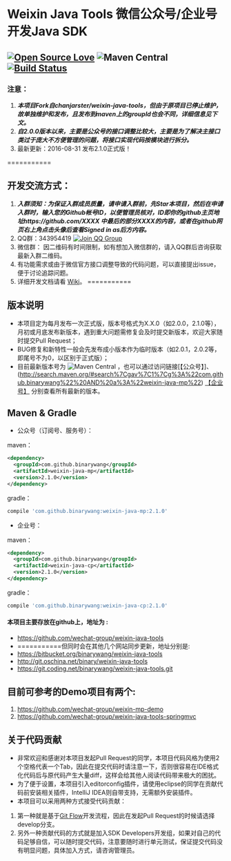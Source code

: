 # Weixin Java Tools 微信公众号/企业号开发Java SDK
## [![Open Source Love](https://badges.frapsoft.com/os/v1/open-source.svg?v=103)](https://github.com/ellerbrock/open-source-badge/)     ![Maven Central](https://img.shields.io/maven-central/v/com.github.binarywang/weixin-java-parent.svg)  [![Build Status](https://travis-ci.org/wechat-group/weixin-java-tools.svg?branch=develop)](https://travis-ci.org/wechat-group/weixin-java-tools)


### 注意：
1. ***本项目Fork自chanjarster/weixin-java-tools，但由于原项目已停止维护，故单独维护和发布，且发布到maven上的groupId也会不同，详细信息见下文。***
1. ***自2.0.0版本以来，主要是公众号的接口调整比较大，主要是为了解决主接口类过于庞大不方便管理的问题，将接口实现代码按模块进行拆分。***
1. 最新更新：2016-08-31 发布2.1.0正式版！

===========

## 开发交流方式：
1. ***入群须知：为保证入群成员质量，请申请入群前，先Star本项目，然后在申请入群时，输入您的Github帐号ID，以便管理员核对，ID即你的github主页地址https://github.com/XXXX 中最后的部分XXXX的内容，或者在github网页右上角点击头像后查看Signed in as后方内容。***
1. QQ群：343954419 [![Join QQ Group](http://pub.idqqimg.com/wpa/images/group.png)](http://shang.qq.com/wpa/qunwpa?idkey=078f7a153d243853e24cf2b542e7a6ccbf2a592bc138080f84d11297f736ec46)
1. 微信群： 因二维码有时间限制，如有想加入微信群的，请入QQ群后咨询获取最新入群二维码。
1. 有功能需求或由于微信官方接口调整导致的代码问题，可以直接提出issue，便于讨论追踪问题。
1. 详细开发文档请看 [Wiki](https://github.com/wechat-group/weixin-java-tools/wiki)。
===========

## 版本说明
* 本项目定为每月发布一次正式版，版本号格式为X.X.0（如2.0.0，2.1.0等），月初或月底发布新版本，遇到重大问题需修复会及时提交新版本，欢迎大家随时提交Pull Request；
* BUG修复和新特性一般会先发布成小版本作为临时版本（如2.0.1，2.0.2等，即尾号不为0，以区别于正式版）；
* 目前最新版本号为 ![Maven Central](https://img.shields.io/maven-central/v/com.github.binarywang/weixin-java-parent.svg) ，也可以通过访问链接[【公众号】]、(http://search.maven.org/#search%7Cgav%7C1%7Cg%3A%22com.github.binarywang%22%20AND%20a%3A%22weixin-java-mp%22) [【企业号】](http://search.maven.org/#search%7Cgav%7C1%7Cg%3A%22com.github.binarywang%22%20AND%20a%3A%22weixin-java-cp%22)
分别查看所有最新的版本。 

## Maven & Gradle

* 公众号（订阅号、服务号）：

maven：
```xml
<dependency>
  <groupId>com.github.binarywang</groupId>
  <artifactId>weixin-java-mp</artifactId>
  <version>2.1.0</version>
</dependency>
```
gradle：
```groovy
compile 'com.github.binarywang:weixin-java-mp:2.1.0'
```

* 企业号：

maven：
```xml
<dependency>
  <groupId>com.github.binarywang</groupId>
  <artifactId>weixin-java-cp</artifactId>
  <version>2.1.0</version>
</dependency>
```
gradle：
```groovy
compile 'com.github.binarywang:weixin-java-cp:2.1.0'
```

#### 本项目主要存放在github上，地址为 :
* https://github.com/wechat-group/weixin-java-tools
* ===========但同时会在其他几个网站同步更新，地址分别是:
* https://bitbucket.org/binarywang/weixin-java-tools
* http://git.oschina.net/binary/weixin-java-tools
* https://git.coding.net/binarywang/weixin-java-tools.git


## 目前可参考的Demo项目有两个:
1. https://github.com/wechat-group/weixin-mp-demo
1. https://github.com/wechat-group/weixin-java-tools-springmvc

## 关于代码贡献
* 非常欢迎和感谢对本项目发起Pull Request的同学，本项目代码风格为使用2个空格代表一个Tab，因此在提交代码时请注意一下，否则很容易在IDE格式化代码后与原代码产生大量diff，这样会给其他人阅读代码带来极大的困扰。
* 为了便于设置，本项目引入editorconfig插件，请使用eclipse的同学在贡献代码前安装相关插件，IntelliJ IDEA则自带支持，无需额外安装插件。
* 本项目可以采用两种方式接受代码贡献：

1. 第一种就是基于[Git Flow](https://www.atlassian.com/git/tutorials/comparing-workflows/gitflow-workflow)开发流程，因此在发起Pull Request的时候请选择develop分支。
1. 另外一种贡献代码的方式就是加入SDK Developers开发组，如果对自己的代码足够自信，可以随时提交代码，注意要随时进行单元测试，保证提交代码没有明显问题，具体加入方式，请咨询管理员。
